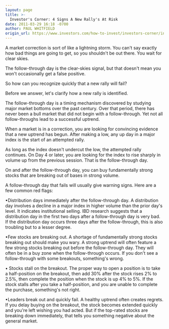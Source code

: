 ```yaml
---
layout: page
title: >-
  Investor's Corner: 4 Signs A New Rally's At Risk
date: 2011-03-29 16:18 -0700
author: PAUL WHITFIELD
origin_url: https://www.investors.com/how-to-invest/investors-corner/investors-corner-4-signs-a-new-rallys-at-risk/
---
```


A market correction is sort of like a lightning storm. You can't say exactly how bad things are going to get, so you shouldn't be out there. You wait for clear skies.

The follow-through day is the clear-skies signal, but that doesn't mean you won't occasionally get a false positive.

So how can you recognize quickly that a new rally will fail?

Before we answer, let's clarify how a new rally is identified.

The follow-through day is a timing mechanism discovered by studying major market bottoms over the past century. Over that period, there has never been a bull market that did not begin with a follow-through. Yet not all follow-throughs lead to a successful uptrend.

When a market is in a correction, you are looking for convincing evidence that a new uptrend has begun. After making a low, any up day in a major index is the start of an attempted rally.

As long as the index doesn't undercut the low, the attempted rally continues. On Day 4 or later, you are looking for the index to rise sharply in volume up from the previous session. That is the follow-through day.

On and after the follow-through day, you can buy fundamentally strong stocks that are breaking out of bases in strong volume.

A follow-through day that fails will usually give warning signs. Here are a few common red flags:

•Distribution days immediately after the follow-through day. A distribution day involves a decline in a major index in higher volume than the prior day's level. It indicates institutional selling. IBD research suggests that a distribution day in the first two days after a follow-through day is very bad. If the distribution day occurs three days after the follow-through, this is also troubling but to a lesser degree.

•Few stocks are breaking out. A shortage of fundamentally strong stocks breaking out should make you wary. A strong uptrend will often feature a few strong stocks breaking out before the follow-through day. They will often be in a buy zone when the follow-through occurs. If you don't see a follow-through with some breakouts, something's wrong.

• Stocks stall on the breakout. The proper way to open a position is to take a half-position on the breakout, then add 30% after the stock rises 2% to 2.5%, then complete the position when the stock is up 4% to 5%. If the stock stalls after you take a half-position, and you are unable to complete the purchase, something's not right.

•Leaders break out and quickly fail. A healthy uptrend often creates regrets. If you delay buying on the breakout, the stock becomes extended quickly and you're left wishing you had acted. But if the top-rated stocks are breaking down immediately, that tells you something negative about the general market.
